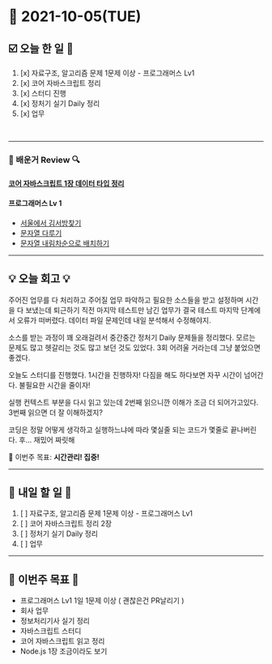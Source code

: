 # 📆 2021-10-05(TUE)
## ☑️ 오늘 한 일 📑
1. [x] 자료구조, 알고리즘 문제 1문제 이상 - 프로그래머스 Lv1
2. [x] 코어 자바스크립트 정리
3. [x] 스터디 진행
4. [x] 정처기 실기 Daily 정리 
5. [x] 업무
<br>

***

### 📌️ 배운거 Review 🔍️

#### [코어 자바스크립트 1장 데이터 타입 정리](https://github.com/Kyuwon53/library_books_record/tree/main/Core_JavaScript/Chapter01_Data_Type) 

#### 프로그래머스 Lv 1 
- [서울에서 김서방찾기](https://github.com/Kyuwon53/Python-algorithm/tree/main/programmers/Level1/%EC%84%9C%EC%9A%B8%EC%97%90%EC%84%9C%20%EA%B9%80%EC%84%9C%EB%B0%A9%20%EC%B0%BE%EA%B8%B0)
- [문자열 다루기](https://github.com/Kyuwon53/Python-algorithm/tree/main/programmers/Level1/%EB%AC%B8%EC%9E%90%EC%97%B4%20%EB%8B%A4%EB%A3%A8%EA%B8%B0)
- [문자열 내림차순으로 배치하기](https://github.com/Kyuwon53/Python-algorithm/tree/main/programmers/Level1/%EB%AC%B8%EC%9E%90%EC%97%B4%20%EB%82%B4%EB%A6%BC%EC%B0%A8%EC%88%9C%EC%9C%BC%EB%A1%9C%20%EB%B0%B0%EC%B9%98%ED%95%98%EA%B8%B0)

***

## 💡 오늘  회고 💡

주어진 업무를 다 처리하고 주어질 업무 파악하고 필요한 소스들을 받고 설정하며 시간을 다 보냈는데 퇴근하기 직전 마지막 테스트만 남긴 
업무가 결국 테스트 마지막 단계에서 오류가 떠버렸다. 데이터 파일 문제인데 내일 분석해서 수정해야지.

소스를 받는 과정이 꽤 오래걸려서 중간중간 정처기 Daily 문제들을 정리했다. 모르는 문제도 많고 헷갈리는 것도 많고 보던 것도 있었다.
3회 어려울 거라는데 그냥 붙었으면 좋겠다. 

오늘도 스터디를 진행했다. 1시간을 진행하자! 다짐을 해도 하다보면 자꾸 시간이 넘어간다. 불필요한 시간을 줄이자! 

실행 컨텍스트 부분을 다시 읽고 있는데 2번째 읽으니깐 이해가 조금 더 되어가고있다. 3번째 읽으면 더 잘 이해하겠지? 

코딩은 정말 어떻게 생각하고 실행하느냐에 따라 몇실줄 되는 코드가 몇줄로 끝나버린다. 후... 재밌어 짜릿해 

🎯 이번주 목표: **시간관리! 집중!** 

***

## 🎯 내일 할 일 🎯
1. [ ] 자료구조, 알고리즘 문제 1문제 이상 - 프로그래머스 Lv1
2. [ ] 코어 자바스크립트 정리 2장
3. [ ] 정처기 실기 Daily 정리 
4. [ ] 업무

***
## 🏁 이번주 목표 🏁
- 프로그래머스 Lv1 1일 1문제 이상 ( 괜찮은건 PR날리기 )
- 회사 업무 
- 정보처리기사 실기 정리
- 자바스크립트 스터디 
- 코어 자바스크립트 읽고 정리 
- Node.js 1장 조금이라도 보기 
